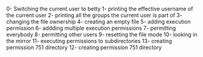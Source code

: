 0- Switching the current user to betty
1- printing the effective username of the current user
2- printing all the groups the current user is part of
3- changing the file ownership
4- creating an empty file
5- adding execution permission
6- addding multiple execution permissions
7- permitting everybody
8- permitting other users
9- resetting the file mode
10- looking in the mirror
11- executing permissions to subdirectories
13- creating permission 751 directory
12- creating permission 751 directory
